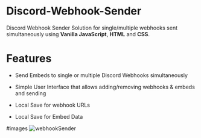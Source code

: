 # Discord-Webhook-Sender
Discord Webhook Sender Solution for single/multiple webhooks sent simultaneously using **Vanilla JavaScript**, **HTML** and **CSS**.

# Features
- Send Embeds to single or multiple Discord Webhooks simultaneously


- Simple User Interface that allows adding/removing webhooks & embeds and sending


- Local Save for webhook URLs


- Local Save for Embed Data

#images
![webhookSender](https://github.com/HenrYreh/Discord-Webhook-Sender/assets/76663821/2d07d061-f8d3-4309-90cf-30fc6be1861d)







